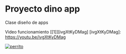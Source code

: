 # Proyecto dino app

Clase diseño de apps

Video funcionamiento [[1]][ivgXtKyDMag]
[ivgXtKyDMag]: https://youtu.be/ivgXtKyDMag

[![perrito](https://external-content.duckduckgo.com/iu/?u=https%3A%2F%2Ftse3.mm.bing.net%2Fth%3Fid%3DOIP.0eWGzqvLDE8Gc9O3kZ6rhQHaE8%26pid%3DApi&f=1 "perrito")](https://external-content.duckduckgo.com/iu/?u=https%3A%2F%2Ftse3.mm.bing.net%2Fth%3Fid%3DOIP.0eWGzqvLDE8Gc9O3kZ6rhQHaE8%26pid%3DApi&f=1 "perrito")

